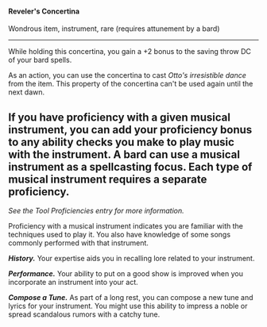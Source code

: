 #### Reveler's Concertina

Wondrous item, instrument, rare (requires attunement by a bard)

---

While holding this concertina, you gain a +2 bonus to the saving throw DC of your bard spells.

As an action, you can use the concertina to cast *Otto's irresistible dance* from the item. This property of the concertina can't be used again until the next dawn.

If you have proficiency with a given musical instrument, you can add your proficiency bonus to any ability checks you make to play music with the instrument. A bard can use a musical instrument as a spellcasting focus. Each type of musical instrument requires a separate proficiency.
---
*See the Tool Proficiencies entry for more information.*

Proficiency with a musical instrument indicates you are familiar with the techniques used to play it. You also have knowledge of some songs commonly performed with that instrument.

***History.*** Your expertise aids you in recalling lore related to your instrument.

***Performance.*** Your ability to put on a good show is improved when you incorporate an instrument into your act.

***Compose a Tune.*** As part of a long rest, you can compose a new tune and lyrics for your instrument. You might use this ability to impress a noble or spread scandalous rumors with a catchy tune.

#